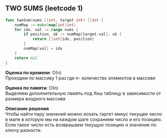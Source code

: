 ## TWO SUMS (leetcode 1)  

```go
func twoSum(nums []int, target int) []int {
	numMap := make(map[int]int)
	for idx, val := range nums { 
		if position, ok := numMap[target-val]; ok {
			return []int{idx, position}
		}
		numMap[val] = idx 
	}
	return nil
}
```

**Оценка по времени**: О(n)  
Проходим по массиву 1 раз где n- количество элементов в массиве

**Оценка по памяти**: О(n)  
Выделяем дополнительную память под Хеш таблицу в зависимости от размера входного массива

**Описание решения**  
Чтобы найти пару значений можно искать таргет минус текущее число в мапе в которую мы на каждом шаге сохраняем число и его позицию. Если такое число есть возврашаем текущую позицию и значение по ключу разности.


